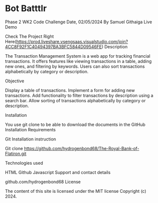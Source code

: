 # Bot Batttlr
Phase 2 WK2 Code Challenge Date, 02/05/2024 By Samuel Githaiga Live Demo

Check The Project Right Here(https://prod.liveshare.vsengsaas.visualstudio.com/join?4CC8F92F1C40494397BA3BFC5844D09546FE) Description

The Transaction Management System is a web app for tracking financial transactions. It offers features like viewing transactions in a table, adding new ones, and filtering by keywords. Users can also sort transactions alphabetically by category or description.

Objective

Display a table of transactions.
Implement a form for adding new transactions.
Add functionality to filter transactions by description using a search bar.
Allow sorting of transactions alphabetically by category or description.

Installation

You use git clone to be able to download the documents in the GitHub Installation Requirements

Git Installation instruction

Git clone https://github.com/hydrogenbond68/The-Royal-Bank-of-Flatiron.git

Technologies used

HTML Github Javascript Support and contact details

github.com/hydrogenbond68 License

The content of this site is licensed under the MIT license Copyright (c) 2024.
